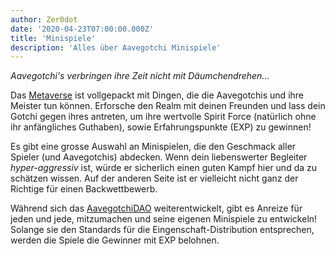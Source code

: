 ```yaml
---
author: Zer0dot
date: '2020-04-23T07:00:00.000Z'
title: 'Minispiele'
description: 'Alles über Aavegotchi Minispiele'
---
```


*Aavegotchi's verbringen ihre Zeit nicht mit Däumchendrehen...*

Das [Metaverse](/metaverse) ist vollgepackt mit Dingen, die die Aavegotchis und ihre Meister tun können. Erforsche den Realm mit deinen Freunden und lass dein Gotchi gegen ihres antreten, um ihre wertvolle Spirit Force (natürlich ohne ihr anfängliches Guthaben), sowie Erfahrungspunkte (EXP) zu gewinnen!

Es gibt eine grosse Auswahl an Minispielen, die den Geschmack aller Spieler (und Aavegotchis) abdecken. Wenn dein liebenswerter Begleiter *hyper-aggressiv* ist, würde er sicherlich einen guten Kampf hier und da zu schätzen wissen. Auf der anderen Seite ist er vielleicht nicht ganz der Richtige für einen Backwettbewerb.

Während sich das [AavegotchiDAO](/dao) weiterentwickelt, gibt es Anreize für jeden und jede, mitzumachen und seine eigenen Minispiele zu entwickeln! Solange sie den Standards für die Eingenschaft-Distribution entsprechen, werden die Spiele die Gewinner mit EXP belohnen.
